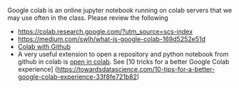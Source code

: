 Google colab is an online jupyter notebook running on colab servers that we may use often in the class. Please review the following

* https://colab.research.google.com/?utm_source=scs-index
* https://medium.com/swlh/what-is-google-colab-169d5252e51d
* [Colab with Github](https://colab.research.google.com/github/googlecolab/colabtools/blob/master/notebooks/colab-github-demo.ipynb#scrollTo=8J3NBxtZpPcK)
* A very useful extension to open a repository and python notebook from github in colab is [open in colab](https://chrome.google.com/webstore/detail/open-in-colab/iogfkhleblhcpcekbiedikdehleodpjo?hl=en). See [10 tricks for a better Google Colab experience] (https://towardsdatascience.com/10-tips-for-a-better-google-colab-experience-33f8fe721b82)
